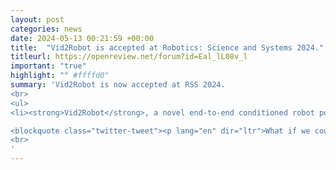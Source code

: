```yaml
---
layout: post
categories: news
date: 2024-05-13 00:21:59 +00:00
title:  "Vid2Robot is accepted at Robotics: Science and Systems 2024."
titleurl: https://openreview.net/forum?id=Eal_lL08v_l
important: "true"
highlight: "" #ffffd0"
summary: 'Vid2Robot is now accepted at RSS 2024. 
<br>
<ul>
<li><strong>Vid2Robot</strong>, a novel end-to-end conditioned robot policy with Cross Attention. 

<blockquote class="twitter-tweet"><p lang="en" dir="ltr">What if we could show a robot how to do a task? <br><br>We present Vid2Robot,  which is a robot policy trained to decode human intent from visual cues and translate it into actions in its environment. 🤖<br><br>Website: <a href="https://t.co/ufFHK1Dgbg">https://t.co/ufFHK1Dgbg</a><br>Arxiv: <a href="https://t.co/qEUjaXovJa">https://t.co/qEUjaXovJa</a><br><br>🧵(1/n) <a href="https://t.co/13pgW8ssEY">pic.twitter.com/13pgW8ssEY</a></p>&mdash; Vidhi Jain (@viddivj) <a href="https://twitter.com/viddivj/status/1770301736051483025?ref_src=twsrc%5Etfw">March 20, 2024</a></blockquote> <script async src="https://platform.twitter.com/widgets.js" charset="utf-8"></script>
<br>
'
---
```


